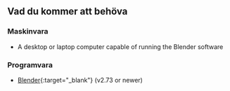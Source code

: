 ## Vad du kommer att behöva

### Maskinvara

+ A desktop or laptop computer capable of running the Blender software

### Programvara

+ [Blender](https://www.blender.org/download/){:target="_blank"} (v2.73 or newer)